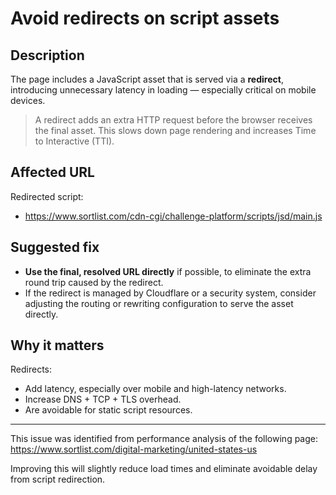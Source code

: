 # Avoid redirects on script assets

## Description

The page includes a JavaScript asset that is served via a **redirect**, introducing unnecessary latency in loading — especially critical on mobile devices.

> A redirect adds an extra HTTP request before the browser receives the final asset. This slows down page rendering and increases Time to Interactive (TTI).

## Affected URL

Redirected script:
- https://www.sortlist.com/cdn-cgi/challenge-platform/scripts/jsd/main.js

## Suggested fix

- **Use the final, resolved URL directly** if possible, to eliminate the extra round trip caused by the redirect.
- If the redirect is managed by Cloudflare or a security system, consider adjusting the routing or rewriting configuration to serve the asset directly.

## Why it matters

Redirects:
- Add latency, especially over mobile and high-latency networks.
- Increase DNS + TCP + TLS overhead.
- Are avoidable for static script resources.

---

This issue was identified from performance analysis of the following page:
https://www.sortlist.com/digital-marketing/united-states-us

Improving this will slightly reduce load times and eliminate avoidable delay from script redirection.
